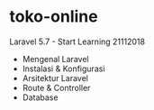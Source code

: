 # toko-online
Laravel 5.7 - Start Learning 21112018

- Mengenal Laravel
- Instalasi & Konfigurasi
- Arsitektur Laravel
- Route & Controller
- Database